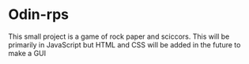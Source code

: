 # Odin-rps

This small project is a game of rock paper and sciccors. This will be primarily in JavaScript but HTML and CSS will be added in the future to make a GUI
